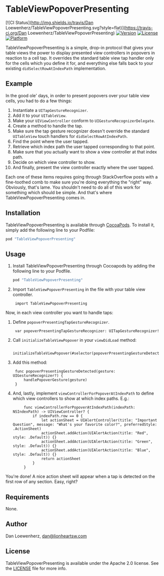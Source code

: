 # TableViewPopoverPresenting

[![CI Status](http://img.shields.io/travis/Dan Loewenherz/TableViewPopoverPresenting.svg?style=flat)](https://travis-ci.org/Dan Loewenherz/TableViewPopoverPresenting)
[![Version](https://img.shields.io/cocoapods/v/TableViewPopoverPresenting.svg?style=flat)](http://cocoapods.org/pods/TableViewPopoverPresenting)
[![License](https://img.shields.io/cocoapods/l/TableViewPopoverPresenting.svg?style=flat)](http://cocoapods.org/pods/TableViewPopoverPresenting)
[![Platform](https://img.shields.io/cocoapods/p/TableViewPopoverPresenting.svg?style=flat)](http://cocoapods.org/pods/TableViewPopoverPresenting)

TableViewPopoverPresenting is a simple, drop-in protocol that gives your table views the power to display presented view controllers in popovers in reaction to a cell tap. It overrides the standard table view tap handler only for the cells which you define it for, and everything else falls back to your existing `didSelectRowAtIndexPath` implementation.

## Example

In the good ole' days, in order to present popovers over your table view cells, you had to do a few things:

1. Instantiate a `UITapGestureRecognizer`.
2. Add it to your `UITableView`.
3. Make your `UIViewController` conform to `UIGestureRecognizerDelegate`.
4. Create a method to handle the tap.
5. Make sure the tap gesture recognizer doesn't override the standard `UITableView` touch handlers for `didSelectRowAtIndexPath`.
6. Find the point where the user tapped.
7. Retrieve which index path the user tapped corresponding to that point.
8. Make sure that you actually want to show a view controller at that index path.
9. Decide on which view controller to show.
10. And finally, present the view controller exactly where the user tapped.

Each one of these items requires going through StackOverflow posts with a fine-toothed comb to make sure you're doing everything the "right" way. Obviously, that's lame. You shouldn't need to do all of this work for something which should be simple. And that's where TableViewPopoverPresenting comes in.

## Installation

TableViewPopoverPresenting is available through [CocoaPods](http://cocoapods.org). To install
it, simply add the following line to your Podfile:

```ruby
pod "TableViewPopoverPresenting"
```

## Usage

1. Install TableViewPopoverPresenting through Cocoapods by adding the following line to your Podfile.

   ```ruby
   pod "TableViewPopoverPresenting"
   ```

2. Import `TableViewPopoverPresenting` in the file with your table view controller.

        import TableViewPopoverPresenting

Now, in each view controller you want to handle taps:

1. Define `popoverPresentingTapGestureRecognizer`.

        var popoverPresentingTapGestureRecognizer: UITapGestureRecognizer!

2. Call `initializeTableViewPopover` in your `viewDidLoad` method:

        initializeTableViewPopover(#selector(popoverPresentingGestureDetected(_:)))

3. Add this method:

        func popoverPresentingGestureDetected(gesture: UIGestureRecognizer?) {
            handlePopoverGesture(gesture)
        }

4. And, lastly, implement `viewControllerForPopoverAtIndexPath` to define which view controllers to show at which index paths. E.g.:

            func viewControllerForPopoverAtIndexPath(indexPath: NSIndexPath) -> UIViewController? {
                if indexPath.row == 0 {
                    let actionSheet = UIAlertController(title: "Important Question", message: "What's your favorite color?", preferredStyle: .ActionSheet)
                    actionSheet.addAction(UIAlertAction(title: "Red", style: .Default)) {}
                    actionSheet.addAction(UIAlertAction(title: "Green", style: .Default)) {}
                    actionSheet.addAction(UIAlertAction(title: "Blue", style: .Default)) {}
                    return actionSheet
                }
            }

You're done! A nice action sheet will appear when a tap is detected on the first row of any section. Easy, right?

## Requirements

None.

## Author

Dan Loewenherz, dan@lionheartsw.com

## License

TableViewPopoverPresenting is available under the Apache 2.0 license. See the [LICENSE](LICENSE) file for more info.
